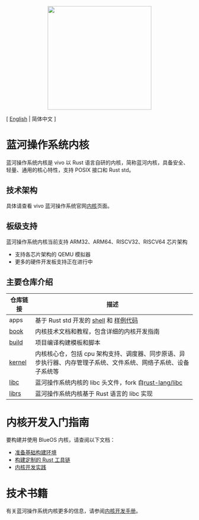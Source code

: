 <div align="center">
  <img src="./images/logo.png" width="280" />
</div>

\[ [English](README.md) | 简体中文 \]

# 蓝河操作系统内核
蓝河操作系统内核是 vivo 以 Rust 语言自研的内核，简称蓝河内核，具备安全、轻量、通用的核心特性，支持 POSIX 接口和 Rust std。

## 技术架构
具体请查看 vivo 蓝河操作系统官网[内核](https://blueos.vivo.com/kernel)页面。

## 板级支持
蓝河操作系统内核当前支持 ARM32、ARM64、RISCV32、RISCV64 芯片架构
- 支持各芯片架构的 QEMU 模拟器
- 更多的硬件开发板支持正在进行中

## 主要仓库介绍

| 仓库链接 | 描述 |
|---------|------|
| apps | 基于 Rust std 开发的 [shell](https://github.com/vivoblueos/apps_shell) 和 [样例代码](https://github.com/vivoblueos/apps_example) |
| [book](https://github.com/vivoblueos/book) | 内核技术文档和教程，包含详细的内核开发指南 |
| [build](https://github.com/vivoblueos/build) | 项目编译构建模板和脚本 |
| [kernel](https://github.com/vivoblueos/kernel) | 内核核心仓，包括 cpu 架构支持、调度器、同步原语、异步执行器、内存管理子系统、文件系统、网络子系统、设备子系统等 |
| [libc](https://github.com/vivoblueos/libc) | 蓝河操作系统内核的 libc 头文件，fork 自[rust-lang/libc](https://github.com/rust-lang/libc) |
| [librs](https://github.com/vivoblueos/librs) | 蓝河操作系统内核基于 Rust 语言的 libc 实现 |

# 内核开发入门指南
要构建并使用 BlueOS 内核，请查阅以下文档：

- [准备基础构建环境](https://github.com/vivoblueos/book/blob/main/src/getting-started.md)
- [构建定制的 Rust 工具链](https://github.com/vivoblueos/book/blob/main/src/build-rust-toolchain.md)
- [内核开发实践](https://github.com/vivoblueos/book/blob/main/src/build-kernel.md)

# 技术书籍
有关蓝河操作系统内核更多的信息，请参阅[内核开发手册](https://github.com/vivoblueos/book)。
